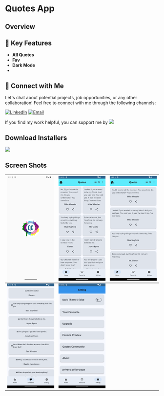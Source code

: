 # Quotes App
## Overview


## 🚀 Key Features
- **All Quotes**
- **Fav**
- **Dark Mode**
- 



## 🤝 Connect with Me
Let's chat about potential projects, job opportunities, or any other collaboration! Feel free to connect with me through the following channels:

[![LinkedIn]([https://img.shields.io/badge/LinkedIn-Connect-blue?style=for-the-badge&logo=linkedin)](https://www.linkedin.com/in/khubaibkhandev](https://www.linkedin.com/in/muhammad-zohaib-imtiaz-dev/))
[![Email](https://img.shields.io/badge/Email-Drop%20a%20Message-red?style=for-the-badge&logo=gmail)](mailto:mzkhan9610@gmail.com)

If you find my work helpful, you can support me by
<a href="https://www.buymeacoffee.com/khubaibkhan"><img src="https://img.buymeacoffee.com/button-api/?text=Buy me a coffee&emoji=&slug=khubaibkhan&button_colour=FFDD00&font_colour=000000&font_family=Cookie&outline_colour=000000&coffee_colour=ffffff" /></a>

## Download Installers
[<img src="https://user-images.githubusercontent.com/114044633/223920025-83687de0-e463-4c5d-8122-e06e4bb7d40c.png" width="200">](https://github.com/KhubaibKhan4/Youtube-Clone-KMP/raw/master/screenshots/youtube-clone-kmp.apk)

## Screen Shots

| ![Screenshot 1](https://github.com/ZohaibKhanDev/Quotes-App/blob/master/assesd/1.png) | ![Screenshot 2](https://github.com/ZohaibKhanDev/Quotes-App/blob/master/assesd/2.png) | ![Screenshot 3](https://github.com/ZohaibKhanDev/Quotes-App/blob/master/assesd/3.png) |
| --- | --- | --- |
| ![Screenshot 4](https://github.com/ZohaibKhanDev/Quotes-App/blob/master/assesd/4.png) | ![Screenshot 5](https://github.com/ZohaibKhanDev/Quotes-App/blob/master/assesd/5.png) |
